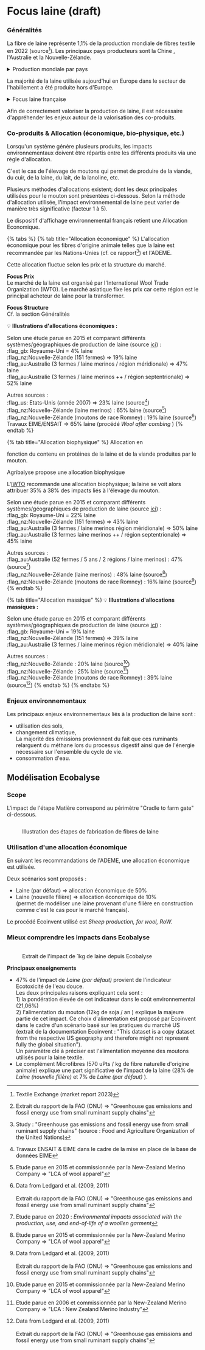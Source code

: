 # Focus laine (draft)

### Généralités

La fibre de laine représente 1,1% de la production mondiale de fibres textile en 2022 (source[^1]). Les principaux pays producteurs sont la Chine , l'Australie et la Nouvelle-Zélande.

<details>

<summary>Production mondiale par pays</summary>

![](<../../../.gitbook/assets/image (1) (1).png>)

**Vision détaillée (par type d'élevage et de débouchés) en 2011  (**[**source**](#user-content-fn-2)[^2]**)**

![](<../../../.gitbook/assets/image (87).png>)

</details>

La majorité de la laine utilisée aujourd'hui en Europe dans le secteur de l'habillement a été produite hors d'Europe.&#x20;

<details>

<summary>Focus laine française </summary>

La production française de moutons est majoritairement destinée à la production de viande et de lait. Ainsi, la production de laine n'est pas valorisée (1 kg de laine se vend quelques dizaines de centimes ne couvrant pas les frais de tonte autour de 1,5€ par mouton).&#x20;

Cet état de fait fait notamment suite à la désindustrialisation du secteur depuis les années 80 (à l'époque une filière existait dans le Tarn et le Nord principalement).  Les éleveurs se sont alors progressivement tournés depuis vers des races produisant principalement de la viande ou du lait.&#x20;

Cependant, différentes initiatives récentes participent à remonter une filière lainière destinée aux textiles d'habillement (cf. par exemple [LainesPaysannes](https://laines-paysannes.fr/) et [Collectif Tricolore](https://www.collectiftricolor.org/)).&#x20;

</details>

Afin de correctement valoriser la production de laine, il est nécessaire d'appréhender les enjeux autour de la valorisation des co-produits.

### Co-produits & Allocation (économique, bio-physique, etc.)

Lorsqu'un système génère plusieurs produits, les impacts environnementaux doivent être répartis entre les différents produits via une règle d'allocation.&#x20;

C'est le cas de l'élevage de moutons qui permet de produire de la viande, du cuir, de la laine, du lait, de la lanoline, etc.&#x20;

Plusieurs méthodes d'allocations existent; dont les deux principales utilisées pour le mouton sont présentées ci-dessous.  Selon la méthode d'allocation utilisée, l'impact environnemental de laine peut varier de manière très significative (facteur 1 à 5).

Le dispositif d'affichage environnemental français retient une Allocation Economique.

{% tabs %}
{% tab title="Allocation économique" %}
L'allocation économique pour les fibres d'origine animale telles que la laine est recommandée par les Nations-Unies (cf. ce rapport[^3]) et l'ADEME.

Cette allocation fluctue selon les prix et la structure du marché.&#x20;

**Focus Prix** \
Le marché de la laine est organisé par l'International Wool Trade Organization (IWTO). Le marché asiatique fixe les prix car cette région est le principal acheteur de laine pour la transformer.&#x20;

**Focus Structure**\
Cf. la section Généralités

:bulb: **Illustrations d'allocations économiques :**&#x20;

Selon une étude parue en 2015 et comparant différents systèmes/géographiques de production de laine (source [ici](https://link.springer.com/article/10.1007/s11367-015-0849-z)) : \
:flag\_gb: Royaume-Uni = 4% laine\
:flag\_nz:Nouvelle-Zélande (151 fermes) => 19% laine\
:flag\_au:Australie (3 fermes / laine merinos / région méridionale) => 47% laine\
:flag\_au:Australie (3 fermes / laine merinos ++ / région septentrionale) => 52% laine

Autres sources : \
:flag\_us: Etats-Unis (année 2007) => 23% laine (source[^4]) \
:flag\_nz:Nouvelle-Zélande (laine merinos) : 65% laine (source[^5])\
:flag\_nz:Nouvelle-Zélande (moutons de race Romney) : 19% laine (source[^6])\
Travaux EIME/ENSAIT => 65% laine (procédé _Wool after combing_ )
{% endtab %}

{% tab title="Allocation biophysique" %}
Allocation en&#x20;

fonction du contenu en protéines de la laine et de la viande produites par le mouton.&#x20;

Agribalyse propose une allocation biophysique&#x20;

L'[IWTO](https://iwto.org/) recommande une allocation biophysique; la laine se voit alors attribuer 35% à 38% des impacts liés à l'élevage du mouton.&#x20;

Selon une étude parue en 2015 et comparant différents systèmes/géographiques de production de laine (source [ici](https://link.springer.com/article/10.1007/s11367-015-0849-z)) : \
:flag\_gb: Royaume-Uni = 22% laine\
:flag\_nz:Nouvelle-Zélande (151 fermes) => 43% laine\
:flag\_au:Australie (3 fermes / laine merinos région méridionale) => 50% laine\
:flag\_au:Australie (3 fermes laine merinos ++ / région septentrionale) => 45% laine

Autres sources : \
:flag\_au:Australie (52 fermes / 5 ans / 2 régions / laine merinos) : 47% (source[^7]) \
:flag\_nz:Nouvelle-Zélande (laine merinos) : 48% laine (source[^8])\
:flag\_nz:Nouvelle-Zélande (moutons de race Romney) : 16% laine (source[^9])
{% endtab %}

{% tab title="Allocation massique" %}
:bulb: **Illustrations d'allocations massiques :**&#x20;

Selon une étude parue en 2015 et comparant différents systèmes/géographiques de production de laine (source [i](https://link.springer.com/article/10.1007/s11367-015-0849-z)[ci](https://link.springer.com/article/10.1007/s11367-015-0849-z)) : \
:flag\_gb: Royaume-Uni = 19% laine \
:flag\_nz:Nouvelle-Zélande (151 fermes) => 39% laine\
:flag\_au:Australie (3 fermes / laine merinos région méridionale) => 40% laine &#x20;

Autres sources : \
:flag\_nz:Nouvelle-Zélande : 20% laine (source[^10])\
:flag\_nz:Nouvelle-Zélande : 25% laine (source[^11])\
:flag\_nz:Nouvelle-Zélande (moutons de race Romney) : 39% laine (source[^12])
{% endtab %}
{% endtabs %}

### Enjeux environnementaux

Les principaux enjeux environnementaux liés à la production de laine sont :&#x20;

* utilisation des sols,
* changement climatique,\
  La majorité des émissions proviennent du fait que ces ruminants relarguent du méthane lors du processus digestif ainsi que de l'énergie nécessaire sur l'ensemble du cycle de vie.
* consommation d'eau.

## Modélisation Ecobalyse

### Scope&#x20;

L'impact de l'étape Matière correspond au périmètre "Cradle to farm gate" ci-dessous. &#x20;

<figure><img src="../../../.gitbook/assets/image (86).png" alt=""><figcaption><p>Illustration des étapes de fabrication de fibres de laine</p></figcaption></figure>

### Utilisation d'une allocation économique

En suivant les recommandations de l'ADEME, une allocation économique est utilisée.

Deux scénarios sont proposés :&#x20;

* Laine (par défaut) => allocation économique de 50% &#x20;
* Laine (nouvelle filière) => allocation économique de 10% \
  (permet de modéliser une laine provenant d'une filière en construction comme c'est le cas pour le marché français).&#x20;

Le procédé Ecoinvent utilisé est _Sheep production, for wool, RoW._&#x20;

### Mieux comprendre les impacts dans Ecobalyse

<figure><img src="../../../.gitbook/assets/image (2).png" alt=""><figcaption><p>Extrait de l'impact de 1kg de laine depuis Ecobalyse </p></figcaption></figure>

**Principaux enseignements**

* 47% de l'impact de _Laine (par défaut)_ provient de l'indicateur Ecotoxicité de l'eau douce.\
  Les deux principales raisons expliquant cela sont : \
  1\) la pondération élevée de cet indicateur dans le coût environnemental (21,06%)\
  2\) l'alimentation du mouton (12kg de soja / an ) explique la majeure partie de cet impact. Ce choix d'alimentation est proposé par Ecoinvent dans le cadre d'un scénario basé sur les pratiques du marché US (extrait de la documentation Ecoinvent : "This dataset is a copy dataset from the respective US geography and therefore might not represent fully the global situation"). \
  Un paramètre clé à préciser est l'alimentation moyenne des moutons utilisés pour la laine textile.
* Le complément Microfibres (570 uPts / kg de fibre naturelle d'origine animale) explique une part significative de l'impact de la laine (28% de _Laine (nouvelle filière)_ et 7% de _Laine (par défaut)_ ).&#x20;

[^1]: Textile Exchange (market report 2023)

[^2]: Extrait du rapport de la FAO (ONU) => "Greenhouse gas emissions and fossil energy use from small ruminant supply chains"

[^3]: Study : "Greenhouse gas emissions and fossil energy use from small ruminant supply chains" (source : Food and Agriculture Organization of the United Nations)

[^4]: Travaux ENSAIT & EIME dans le cadre de la mise en place de la base de données EIME

[^5]: Etude parue en 2015 et commissionnée par la New-Zealand Merino Company => "LCA of wool apparel"

[^6]: Data from Ledgard et al. (2009, 2011)\
    \
    Extrait du rapport de la FAO (ONU) => "Greenhouse gas emissions and fossil energy use from small ruminant supply chains"

[^7]: Etude parue en 2020 : _Environmental impacts associated with the production, use, and end-of-life of a woollen garment_

[^8]: Etude parue en 2015 et commissionnée par la New-Zealand Merino Company => "LCA of wool apparel"

[^9]: Data from Ledgard et al. (2009, 2011)\
    \
    Extrait du rapport de la FAO (ONU) => "Greenhouse gas emissions and fossil energy use from small ruminant supply chains"

[^10]: Etude parue en 2015 et commissionnée par la New-Zealand Merino Company => "LCA of wool apparel"

[^11]: Etude parue en 2006 et commissionnée par la New-Zealand Merino Company => "LCA : New Zealand Merino Industry"

[^12]: Data from Ledgard et al. (2009, 2011)\
    \
    Extrait du rapport de la FAO (ONU) => "Greenhouse gas emissions and fossil energy use from small ruminant supply chains"
